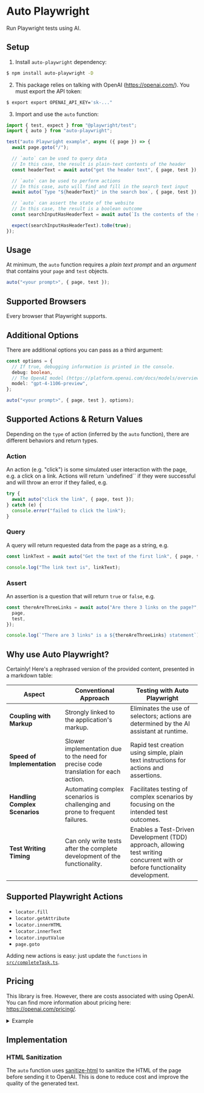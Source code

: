 # Auto Playwright

Run Playwright tests using AI.

## Setup

1. Install `auto-playwright` dependency:

```bash
$ npm install auto-playwright -D
```

2. This package relies on talking with OpenAI (https://openai.com/). You must export the API token:

```bash
$ export export OPENAI_API_KEY='sk-..."
```

3. Import and use the `auto` function:

```ts
import { test, expect } from "@playwright/test";
import { auto } from "auto-playwright";

test("auto Playwright example", async ({ page }) => {
  await page.goto("/");

  // `auto` can be used to query data
  // In this case, the result is plain-text contents of the header
  const headerText = await auto("get the header text", { page, test });

  // `auto` can be used to perform actions
  // In this case, auto will find and fill in the search text input
  await auto(`Type "${headerText}" in the search box`, { page, test });

  // `auto` can assert the state of the website
  // In this case, the result is a boolean outcome
  const searchInputHasHeaderText = await auto(`Is the contents of the search box equal to "${headerText}"?` { page, test });

  expect(searchInputHasHeaderText).toBe(true);
});
```

## Usage

At minimum, the `auto` function requires a _plain text prompt_ and an _argument_ that contains your `page` and `test` objects.

```ts
auto("<your prompt>", { page, test });
```

## Supported Browsers

Every browser that Playwright supports.

## Additional Options

There are additional options you can pass as a third argument:

```ts
const options = {
  // If true, debugging information is printed in the console.
  debug: boolean,
  // The OpenAI model (https://platform.openai.com/docs/models/overview)
  model: "gpt-4-1106-preview",
};

auto("<your prompt>", { page, test }, options);
```

## Supported Actions & Return Values

Depending on the `type` of action (inferred by the `auto` function), there are different behaviors and return types.

### Action

An action (e.g. "click") is some simulated user interaction with the page, e.g. a click on a link. Actions will return `undefined`` if they were successful and will throw an error if they failed, e.g.

```ts
try {
  await auto("click the link", { page, test });
} catch (e) {
  console.error("failed to click the link");
}
```

### Query

A query will return requested data from the page as a string, e.g.

```ts
const linkText = await auto("Get the text of the first link", { page, test });

console.log("The link text is", linkText);
```

### Assert

An assertion is a question that will return `true` or `false`, e.g.

```ts
const thereAreThreeLinks = await auto("Are there 3 links on the page?", {
  page,
  test,
});

console.log(`"There are 3 links" is a ${thereAreThreeLinks} statement`);
```


## Why use Auto Playwright?

Certainly! Here's a rephrased version of the provided content, presented in a markdown table:

| Aspect | Conventional Approach | Testing with Auto Playwright |
| ------ | --------------------- | ---------------------------- |
| **Coupling with Markup** | Strongly linked to the application's markup. | Eliminates the use of selectors; actions are determined by the AI assistant at runtime. |
| **Speed of Implementation** | Slower implementation due to the need for precise code translation for each action. | Rapid test creation using simple, plain text instructions for actions and assertions. |
| **Handling Complex Scenarios** | Automating complex scenarios is challenging and prone to frequent failures. | Facilitates testing of complex scenarios by focusing on the intended test outcomes. |
| **Test Writing Timing** | Can only write tests after the complete development of the functionality. | Enables a Test-Driven Development (TDD) approach, allowing test writing concurrent with or before functionality development. |

## Supported Playwright Actions

- `locator.fill`
- `locator.getAttribute`
- `locator.innerHTML`
- `locator.innerText`
- `locator.inputValue`
- `page.goto`

Adding new actions is easy: just update the `functions` in [`src/completeTask.ts`](src/completeTask.ts).

## Pricing

This library is free. However, there are costs associated with using OpenAI. You can find more information about pricing here: https://openai.com/pricing/.

<details>
  <summary>Example</summary>

  Using https://ray.run/ as an example, the cost of running a test step is approximately $0.01 using GPT-4 Turbo (and $0.001 using GPT-3.5 Turbo).

  The low cost is in part because `auto-playwright` uses HTML sanitization to reduce the payload size, e.g. What follows is the payload that would be submitted for https://ray.run/.

  Naturally, the price will vary dramatically depending on the payload.

  ```html
  <div class="cYdhWw dKnOgO geGbZz bGoBgk jkEels"><div class="kSmiQp fPSBzf bnYmbW dXscgu xJzwH jTWvec gzBMzy"><h1 class="fwYeZS fwlORb pdjVK bccLBY fsAQjR fyszFl WNJim fzozfU">Learn Playwright</h1><h2 class="cakMWc ptfck bBmAxp hSiiri xJzwS gnfYng jTWvec fzozfU">Resources for learning end-to-end testing using Playwright automation framework</h2><div class="bLTbYS gvHvKe cHEBuD ddgODW jsxhGC kdTEUJ ilCTXp iQHbtH yuxBn ilIXfy gPeiPq ivcdqp isDTsq jyZWmS ivdkBK cERSkX hdAwi ezvbLT jNrAaV jsxhGJ fzozCb"></div></div><div class="cYdhWw dpjphg cqUdSC fasMpP"><a class="gacSWM dCgFix conipm knkqUc bddCnd dTKJOB leOtqz hEzNkW fNBBKe jTWvec fIMbrO fzozfU group" href="/blog"><div class="plfYl bccLBY hSiiri fNBpvX">Blog</div><div class="jqqjPD fWDXZB pKTba bBmAxp hSiiri evbPEu"><p>Learn in depth subjects about end-to-end testing.</p></div></a><a class="gacSWM dCgFix conipm knkqUc bddCnd dTKJOB leOtqz hEzNkW fNBBKe jTWvec fIMbrO fzozfU group" href="/ask"><div class="plfYl bccLBY hSiiri fNBpvX">Ask AI</div><div class="jqqjPD fWDXZB pKTba bBmAxp hSiiri evbPEu"><p>Ask ChatGPT Playwright questions.</p></div></a><a class="gacSWM dCgFix conipm knkqUc bddCnd dTKJOB leOtqz hEzNkW fNBBKe jTWvec fIMbrO fzozfU group" href="/tools"><div class="plfYl bccLBY hSiiri fNBpvX">Dev Tools</div><div class="jqqjPD fWDXZB pKTba bBmAxp hSiiri evbPEu"><p>All-in-one toolbox for QA engineers.</p></div></a><a class="gacSWM dCgFix conipm knkqUc bddCnd dTKJOB leOtqz hEzNkW fNBBKe jTWvec fIMbrO fzozfU group" href="/jobs"><div class="plfYl bccLBY hSiiri fNBpvX">QA Jobs</div><div class="jqqjPD fWDXZB pKTba bBmAxp hSiiri evbPEu"><p>Handpicked QA and Automation opportunities.</p></div></a><a class="gacSWM dCgFix conipm knkqUc bddCnd dTKJOB leOtqz hEzNkW fNBBKe jTWvec fIMbrO fzozfU group" href="/questions"><div class="plfYl bccLBY hSiiri fNBpvX">Questions</div><div class="jqqjPD fWDXZB pKTba bBmAxp hSiiri evbPEu"><p>Ask AI answered questions about Playwright.</p></div></a><a class="gacSWM dCgFix conipm knkqUc bddCnd dTKJOB leOtqz hEzNkW fNBBKe jTWvec fIMbrO fzozfU group" href="/discord-forum"><div class="plfYl bccLBY hSiiri fNBpvX">Discord Forum</div><div class="jqqjPD fWDXZB pKTba bBmAxp hSiiri evbPEu"><p>Archive of Discord Forum posts about Playwright.</p></div></a><a class="gacSWM dCgFix conipm knkqUc bddCnd dTKJOB leOtqz hEzNkW fNBBKe jTWvec fIMbrO fzozfU group" href="/videos"><div class="plfYl bccLBY hSiiri fNBpvX">Videos</div><div class="jqqjPD fWDXZB pKTba bBmAxp hSiiri evbPEu"><p>Tutorials, conference talks, and release videos.</p></div></a><a class="gacSWM dCgFix conipm knkqUc bddCnd dTKJOB leOtqz hEzNkW fNBBKe jTWvec fIMbrO fzozfU group" href="/browser-extension"><div class="plfYl bccLBY hSiiri fNBpvX">Browser Extension</div><div class="jqqjPD fWDXZB pKTba bBmAxp hSiiri evbPEu"><p>GUI for generating Playwright locators.</p></div></a><a class="gacSWM dCgFix conipm knkqUc bddCnd dTKJOB leOtqz hEzNkW fNBBKe jTWvec fIMbrO fzozfU group" href="/wiki"><div class="plfYl bccLBY hSiiri fNBpvX">QA Wiki</div><div class="jqqjPD fWDXZB pKTba bBmAxp hSiiri evbPEu"><p>Definitions of common end-to-end testing terms.</p></div></a></div><div class="kSmiQp fPSBzf pKTba eTDpsp legDhJ hSiiri hdaZLM jTWvec gzBMzy bGySga fzoybr"><p class="dXhlDK leOtqz glpWRZ fNCcFz">Use <kbd class="bWhrAL XAzZz cakMWc bUyOMB bmOrOm fyszFl dTmriP">⌘</kbd> + <kbd>k</kbd> + "Tools" to quickly access all tools.</p></div></div>
  ```
</details>

## Implementation

### HTML Sanitization

The `auto` function uses [sanitize-html](https://www.npmjs.com/package/sanitize-html) to sanitize the HTML of the page before sending it to OpenAI. This is done to reduce cost and improve the quality of the generated text.